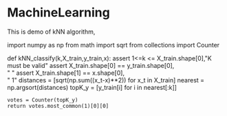 # MachineLearning

This is demo of  kNN algorithm, 


import numpy as np 
from math import sqrt
from collections import Counter

def kNN_classify(k,X_train,y_train,x):
    assert 1<=k <= X_train.shape[0],"K must be valid"
    assert X_train.shape[0] == y_train.shape[0],\
        "    "
    assert X_train.shape[1] == x.shape[0],\
        " 1"
    distances = [sqrt(np.sum((x_t-x)**2)) for x_t in X_train]
    nearest = np.argsort(distances)
    topK_y = [y_train[i] for i in nearest[:k]]
   
    votes = Counter(topK_y)
    return votes.most_common(1)[0][0]
